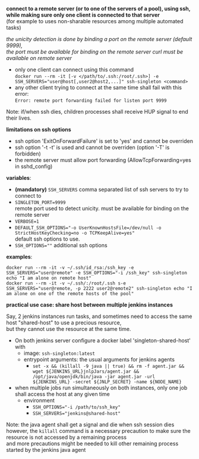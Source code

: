 **connect to a remote server (or to one of the servers of a pool), using ssh, while making sure only one client is connected to that server**<br>
(for example to uses non-sharable resources among multiple automated tasks)

_the unicity detection is done by binding a port on the remote server (default 9999),_<br>
_the port must be available for binding on the remote server_
_curl must be available on remote server_

- only one client can connect using this command<br>
`docker run --rm -it [-v </path/to/.ssh:/root/.ssh>] -e SSH_SERVERS="user@host[,user2@host2,...]" ssh-singleton <command>`<br>
- any other client trying to connect at the same time shall fail with this error:<br>
`Error: remote port forwarding failed for listen port 9999`

Note: if/when ssh dies, children processes shall receive HUP signal to end their lives.

**limitations on ssh options**
- ssh option 'ExitOnForwardFailure' is set to 'yes' and cannot be overriden
- ssh option '-t -t' is used and cannot be overriden (option '-T' is forbidden)
- the remote server must allow port forwarding (AllowTcpForwarding=yes in sshd_config)


**variables**:
- **(mandatory)** `SSH_SERVERS` comma separated list of ssh servers to try to connect to
- `SINGLETON_PORT=9999`<br>
remote port used to detect unicity. must be available for binding on the remote server
- `VERBOSE=1`
- `DEFAULT_SSH_OPTIONS="-o UserKnownHostsFile=/dev/null -o StrictHostKeyChecking=no -o TCPKeepAlive=yes"`<br>
default ssh options to use.
- `SSH_OPTIONS=""` additional ssh options


**examples**:

`docker run --rm -it -v ~/.ssh/id_rsa:/ssh_key -e SSH_SERVERS="user@remote" -e SSH_OPTIONS="-i /ssh_key" ssh-singleton echo "I am alone on remote host"`<br>
`docker run --rm -it -v ~/.ssh/:/root/.ssh s-e SSH_SERVERS="user@remote, -p 2222 user2@remote2" ssh-singleton echo "I am alone on one of the remote hosts of the pool"`


**practical use case: share host between multiple jenkins instances**

Say, 2 jenkins instances run tasks, and sometimes need to access the same host "shared-host" to use a precious resource,<br>
but they cannot use the resource at the same time.
- On both jenkins server configure a docker label 'singleton-shared-host' with
  - image: `ssh-singleton:latest`
  - entrypoint arguments: the usual arguments for jenkins agents
    - `set -x && (killall -9 java || true) && rm -f agent.jar && wget ${JENKINS_URL}jnlpJars/agent.jar && /opt/java/openjdk/bin/java -jar agent.jar -url ${JENKINS_URL} -secret ${JNLP_SECRET} -name ${NODE_NAME}`
- when multiple jobs run simultaneously on both instances, only one job shall access the host at any given time
  - environment
    - `SSH_OPTIONS="-i /path/to/ssh_key"`
    - `SSH_SERVERS="jenkins@shared-host"`

Note: the java agent shall get a signal and die when ssh session dies<br>
however, the `killall` command is a necessary precaution to make sure the resource is not accessed by a remaining process<br>
and more precautions might be needed to kill other remaining process started by the jenkins java agent
